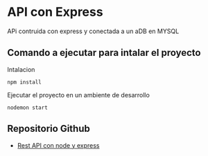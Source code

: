 # API con Express

APi contruida con express y conectada a un aDB en MYSQL

## Comando a ejecutar para intalar el proyecto

Intalacion

```
npm install
```

Ejecutar el proyecto en un ambiente de desarrollo

```
nodemon start
```

## Repositorio Github

- [Rest API con node y express](https://github.com/styvensk8/rest-API-node-express.git)
